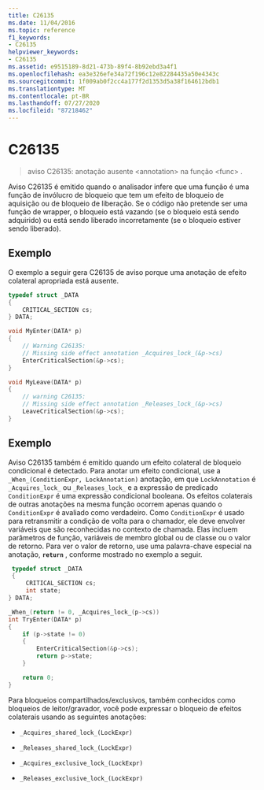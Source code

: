 ```yaml
---
title: C26135
ms.date: 11/04/2016
ms.topic: reference
f1_keywords:
- C26135
helpviewer_keywords:
- C26135
ms.assetid: e9515189-8d21-473b-89f4-8b92ebd3a4f1
ms.openlocfilehash: ea3e326efe34a72f196c12e82284435a50e4343c
ms.sourcegitcommit: 1f009ab0f2cc4a177f2d1353d5a38f164612bdb1
ms.translationtype: MT
ms.contentlocale: pt-BR
ms.lasthandoff: 07/27/2020
ms.locfileid: "87218462"
---
```

# <a name="c26135"></a>C26135

> aviso C26135: anotação ausente \<annotation> na função \<func> .

Aviso C26135 é emitido quando o analisador infere que uma função é uma função de invólucro de bloqueio que tem um efeito de bloqueio de aquisição ou de bloqueio de liberação. Se o código não pretende ser uma função de wrapper, o bloqueio está vazando (se o bloqueio está sendo adquirido) ou está sendo liberado incorretamente (se o bloqueio estiver sendo liberado).

## <a name="example"></a>Exemplo

O exemplo a seguir gera C26135 de aviso porque uma anotação de efeito colateral apropriada está ausente.

```cpp
typedef struct _DATA
{
    CRITICAL_SECTION cs;
} DATA;

void MyEnter(DATA* p)
{
    // Warning C26135:
    // Missing side effect annotation _Acquires_lock_(&p->cs)
    EnterCriticalSection(&p->cs);
}

void MyLeave(DATA* p)
{
    // warning C26135:
    // Missing side effect annotation _Releases_lock_(&p->cs)
    LeaveCriticalSection(&p->cs);
}
```

## <a name="example"></a>Exemplo

Aviso C26135 também é emitido quando um efeito colateral de bloqueio condicional é detectado. Para anotar um efeito condicional, use a `_When_(ConditionExpr, LockAnnotation)` anotação, em que `LockAnnotation` é `_Acquires_lock_` ou `_Releases_lock_` e a expressão de predicado `ConditionExpr` é uma expressão condicional booleana. Os efeitos colaterais de outras anotações na mesma função ocorrem apenas quando o `ConditionExpr` é avaliado como verdadeiro. Como `ConditionExpr` é usado para retransmitir a condição de volta para o chamador, ele deve envolver variáveis que são reconhecidas no contexto de chamada. Elas incluem parâmetros de função, variáveis de membro global ou de classe ou o valor de retorno. Para ver o valor de retorno, use uma palavra-chave especial na anotação, **`return`** , conforme mostrado no exemplo a seguir.

```cpp
 typedef struct _DATA
 {
     CRITICAL_SECTION cs;
     int state;
} DATA;

_When_(return != 0, _Acquires_lock_(p->cs))
int TryEnter(DATA* p)
{
    if (p->state != 0)
    {
        EnterCriticalSection(&p->cs);
        return p->state;
    }

    return 0;
}
```

Para bloqueios compartilhados/exclusivos, também conhecidos como bloqueios de leitor/gravador, você pode expressar o bloqueio de efeitos colaterais usando as seguintes anotações:

- `_Acquires_shared_lock_(LockExpr)`

- `_Releases_shared_lock_(LockExpr)`

- `_Acquires_exclusive_lock_(LockExpr)`

- `_Releases_exclusive_lock_(LockExpr)`

